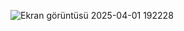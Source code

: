 
![Ekran görüntüsü 2025-04-01 192228](https://github.com/user-attachments/assets/da665f17-e23f-41d1-9da0-ca7604934202)
